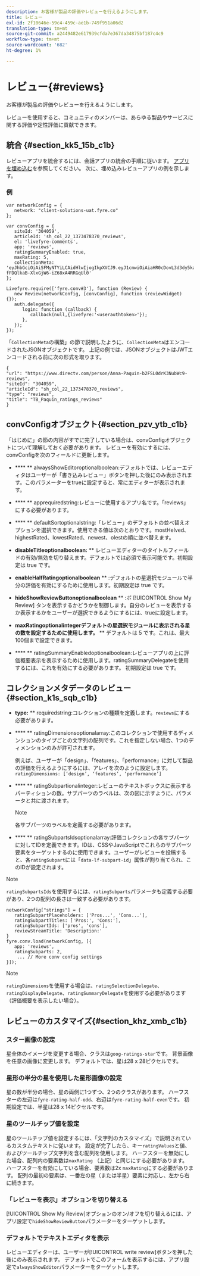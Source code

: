 ```yaml
---
description: お客様が製品の評価やレビューを行えるようにします。
title: レビュー
exl-id: 2f10646e-59c4-459c-ae1b-749f951a06d2
translation-type: tm+mt
source-git-commit: a2449482e617939cfda7e367da34875bf187c4c9
workflow-type: tm+mt
source-wordcount: '682'
ht-degree: 1%

---
```


# レビュー{#reviews}

お客様が製品の評価やレビューを行えるようにします。

レビューを使用すると、コミュニティのメンバーは、あらゆる製品やサービスに関する評価や定性評価に貢献できます。

## 統合 {#section_kk5_15b_c1b}

レビューアプリを統合するには、会話アプリの統合の手順に従います。 [アプリを埋め込む](/help/implementation/c-livefyre-identity-comp/t-using-studio-to-connect-your-social-apps-to-your-livefyre-implementation.md)を参照してください。 次に、埋め込みレビューアプリの例を示します。

### 例

```
var networkConfig = { 
   network: "client-solutions-uat.fyre.co" 
}; 
  
var convConfig = { 
   siteId: '304059', 
   articleId: 'sh_col_22_1373478370_reviews', 
   el: 'livefyre-comments', 
   app: 'reviews', 
   ratingSummaryEnabled: true, 
   maxRating: 5, 
   collectionMeta: 'eyJhbGciOiAiSFMyNTYiLCAidHlwIjogIkpXVCJ9.eyJ1cmwiOiAiaHR0cDovL3d3dy5kaXJlY3R2LmNvbS9wZXJzb24vQW5uYS1QYXF1aW4tYjJGU0wwZHJLM051YldjOS1yZXZpZXdzIiwgInNpdGVJZCI6ICIzMDQwNTkiLCAiYXJ0aWNsZUlkIjogInNoX2NvbF8yMl8xMzczNDc4MzcwX3Jldmlld3MiLCAidHlwZSI6ICJyZXZpZXdzIiwgInRpdGxlIjogIlRCX1BhcXVpbl9yYXRpbmdzX3Jldmlld3MifQ.hes3KMwygCG-fFDQlkaB-XlxGjW6-iZ68xA4RRGqUl0' 
}; 
  
Livefyre.require(['fyre.conv#3'], function (Review) { 
   new Review(networkConfig, [convConfig], function (reviewWidget) {}); 
   auth.delegate({ 
      login: function (callback) { 
         callback(null,{livefyre:'<userauthtoken>'}); 
      }, 
   }); 
});
```

「`CollectionMeta`の構築」の節で説明したように、`CollectionMeta`はエンコードされたJSONオブジェクトです。 上記の例では、JSONオブジェクトはJWTエンコードされる前に次の形式を取ります。

```
{ 
"url": "https://www.directv.com/person/Anna-Paquin-b2FSL0drK3NubWc9-reviews",  
"siteId": "304059",  
"articleId": "sh_col_22_1373478370_reviews",  
"type": "reviews",  
"title": "TB_Paquin_ratings_reviews" 
}
```

## convConfigオブジェクト{#section_pzv_ytb_c1b}

「はじめに」の節の内容がすでに完了している場合は、convConfigオブジェクトについて理解しておく必要があります。 レビューを有効にするには、convConfigを次のフィールドに更新します。

* **** ** alwaysShowEditoroptionalboolean:デフォルトでは、レビューエディタはユーザーが「書き込みレビュー」ボタンを押した後にのみ表示されます。このパラメーターをtrueに設定すると、常にエディターが表示されます。

* **** ** apprequiredstring:レビューに使用するアプリ名です。「reviews」にする必要があります。

* **** ** defaultSortoptionalstring:「レビュー」のデフォルトの並べ替えオプションを選択できます。使用できる値は次のとおりです。mostHelved、highestRated、lowestRated、newest、olestの順に並べ替えます。

* **disableTitleoptionalboolean:** ** レビューエディターのタイトルフィールドの有効/無効を切り替えます。デフォルトでは必須で表示可能です。初期設定は true です。

* **enableHalfRatingoptionalboolean** ** :デフォルトの星選択モジュールで半分の評価を有効にするために使用します。初期設定は true です。

* **hideShowReviewButtonoptionalboolean** ** :ボ [!UICONTROL Show My Review] タンを表示するかどうかを制御します。自分のレビューを表示するか表示するかをユーザーが選択できるようにするには、trueに設定します。

* **maxRatingoptionalintegerデフォルトの星選択モジュールに表示される星の数を設定するために使用します。** ** デフォルトは 5 です。これは、最大100個まで設定できます。

* **** ** ratingSummaryEnabledoptionalboolean:レビューアプリの上に評価概要表示を表示するために使用します。ratingSummaryDelegateを使用するには、これを有効にする必要があります。 初期設定は true です。

## コレクションメタデータのレビュー{#section_k1s_sqb_c1b}

* **type:** ** requiredstring:コレクションの種類を定義します。`reviews`にする必要があります。

* **** ** ratingDimensionsoptionalarray:このコレクションで使用するディメンションのタイプごとの文字列の配列です。これを指定しない場合、1つのディメンションのみが許可されます。

   例えば、ユーザーが「design」、「features」、「performance」に対して製品の評価を行えるようにするには、アレイを次のように設定します。`ratingDimensions: [‘design’, ‘features’, ‘performance’]`

* **** ** ratingSubpartionalinteger:レビューのテキストボックスに表示するパーティションの数。サブパーツのラベルは、次の図に示すように、パラメータと共に渡されます。

   >[!NOTE]
   >各サブパーツのラベルを定義する必要があります。

* **** ** ratingSubpartsIdsoptionalarray:評価コレクションの各サブパーツに対してIDを定義できます。IDは、CSSやJavaScriptでこれらのサブパーツ要素をターゲットするのに使用できます。ユーザーがレビューを投稿すると、各`ratingSubpart`には「`data-lf-subpart-id`」属性が割り当てられ、このIDが設定されます。

>[!NOTE]
>
>`ratingSubpartsIds`を使用するには、`ratingSubparts`パラメータも定義する必要があり、2つの配列の長さは一致する必要があります。

```
networkConfig["strings"] = { 
   ratingSubpartPlaceholders: ['Pros...', 'Cons...'], 
   ratingSubpartTitles: ['Pros:', 'Cons:'], 
   ratingSubpartIds: ['pros', 'cons'], 
   reviewStreamTitle: 'Description:' 
} 
fyre.conv.load(networkConfig, [{ 
   app: 'reviews', 
   ratingSubparts: 2, 
    ... // More conv config settings 
}]);
```

>[!NOTE]
>
>`ratingDimensions`を使用する場合は、`ratingSelectionDelegate`、`ratingDisplayDelegate`、`ratingSummaryDelegate`を使用する必要があります（評価概要を表示したい場合）。

## レビューのカスタマイズ{#section_khz_xmb_c1b}

### スター画像の設定

星全体のイメージを変更する場合、クラスは`goog-ratings-star`です。 背景画像を任意の画像に変更します。 デフォルトでは、星は28 x 28ピクセルです。

### 星形の半分の星を使用した星形画像の設定

星の数が半分の場合、星の両側に1つずつ、2つのクラスがあります。 ハーフスターの左辺は`fyre-rating-half-odd`、右辺は`fyre-rating-half-even`です。 初期設定では、半星は28 x 14ピクセルです。

### 星のツールチップ値を設定

星のツールチップ値を設定するには、「文字列のカスタマイズ」で説明されているカスタムテキストに従います。 設定が完了したら、キー`ratingValues`と値、およびツールチップ文字列を含む配列を使用します。 ハーフスターを無効にした場合、配列内の要素数は`maxRating` （上記）と同じにする必要があります。 ハーフスターを有効にしている場合、要素数は2x `maxRating`にする必要があります。 配列の最初の要素は、一番左の星（または半星）要素に対応し、左から右に続きます。

### 「レビューを表示」オプションを切り替える

[!UICONTROL Show My Review]オプションのオン/オフを切り替えるには、アプリ設定で`hideShowReviewButton`パラメーターをターゲットします。

### デフォルトでテキストエディタを表示

レビューエディターは、ユーザーが[!UICONTROL write review]ボタンを押した後にのみ表示されます。 デフォルトでこのフォームを表示するには、アプリ設定で`alwaysShowEditor`パラメーターをターゲットします。
